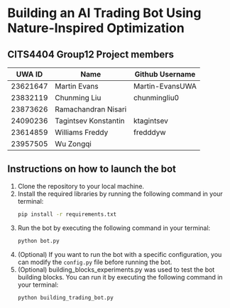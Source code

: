 # Building an AI Trading Bot Using Nature-Inspired Optimization

## CITS4404 Group12 Project members

| UWA ID  | Name | Github Username |
|---------|------|-----------------|
|23621647 |Martin Evans|Martin-EvansUWA|
|23832119 |Chunming Liu|chunmingliu0|
|23873626 |Ramachandran Nisari||
|24090236 |Tagintsev Konstantin|ktagintsev|
|23614859 |Williams Freddy|fredddyw|
|23957505 |Wu Zongqi||


 ## Instructions on how to launch the bot
 
 1. Clone the repository to your local machine.
 2. Install the required libraries by running the following command in your terminal:
    ```bash
    pip install -r requirements.txt
    ```
 3. Run the bot by executing the following command in your terminal:
    ```bash
    python bot.py
    ```
 4. (Optional) If you want to run the bot with a specific configuration, you can modify the `config.py` file before running the bot.
 5. (Optional) building_blocks_experiments.py was used to test the bot building blocks. You can run it by executing the following command in your terminal:
    ```bash
    python building_trading_bot.py
    ```
